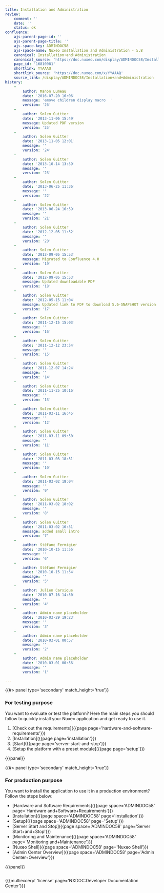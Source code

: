 ```yaml
---
title: Installation and Administration
review:
    comment: ''
    date: ''
    status: ok
confluence:
    ajs-parent-page-id: ''
    ajs-parent-page-title: ''
    ajs-space-key: ADMINDOC58
    ajs-space-name: Nuxeo Installation and Administration - 5.8
    canonical: Installation+and+Administration
    canonical_source: 'https://doc.nuxeo.com/display/ADMINDOC58/Installation+and+Administration'
    page_id: '16810081'
    shortlink: YYAAAQ
    shortlink_source: 'https://doc.nuxeo.com/x/YYAAAQ'
    source_link: /display/ADMINDOC58/Installation+and+Administration
history:
    -
        author: Manon Lumeau
        date: '2016-07-20 16:06'
        message: 'emove children display macro  '
        version: '26'
    -
        author: Solen Guitter
        date: '2013-11-06 15:49'
        message: Updated PDF version
        version: '25'
    -
        author: Solen Guitter
        date: '2013-11-05 12:01'
        message: ''
        version: '24'
    -
        author: Solen Guitter
        date: '2013-10-14 13:59'
        message: ''
        version: '23'
    -
        author: Solen Guitter
        date: '2013-06-25 11:36'
        message: ''
        version: '22'
    -
        author: Solen Guitter
        date: '2013-06-24 16:59'
        message: ''
        version: '21'
    -
        author: Solen Guitter
        date: '2012-12-05 11:52'
        message: ''
        version: '20'
    -
        author: Solen Guitter
        date: '2012-09-05 15:53'
        message: Migrated to Confluence 4.0
        version: '19'
    -
        author: Solen Guitter
        date: '2012-09-05 15:53'
        message: Updated downloadable PDF
        version: '18'
    -
        author: Solen Guitter
        date: '2012-05-15 11:04'
        message: Updated link to PDF to download 5.6-SNAPSHOT version
        version: '17'
    -
        author: Solen Guitter
        date: '2011-12-15 15:03'
        message: ''
        version: '16'
    -
        author: Solen Guitter
        date: '2011-12-12 23:54'
        message: ''
        version: '15'
    -
        author: Solen Guitter
        date: '2011-12-07 14:24'
        message: ''
        version: '14'
    -
        author: Solen Guitter
        date: '2011-11-25 10:16'
        message: ''
        version: '13'
    -
        author: Solen Guitter
        date: '2011-03-11 16:45'
        message: ''
        version: '12'
    -
        author: Solen Guitter
        date: '2011-03-11 09:50'
        message: ''
        version: '11'
    -
        author: Solen Guitter
        date: '2011-03-03 18:51'
        message: ''
        version: '10'
    -
        author: Solen Guitter
        date: '2011-03-02 18:04'
        message: ''
        version: '9'
    -
        author: Solen Guitter
        date: '2011-03-02 18:02'
        message: ''
        version: '8'
    -
        author: Solen Guitter
        date: '2011-03-02 16:51'
        message: added small intro
        version: '7'
    -
        author: Stéfane Fermigier
        date: '2010-10-15 11:56'
        message: ''
        version: '6'
    -
        author: Stéfane Fermigier
        date: '2010-10-15 11:54'
        message: ''
        version: '5'
    -
        author: Julien Carsique
        date: '2010-07-16 14:50'
        message: ''
        version: '4'
    -
        author: Admin name placeholder
        date: '2010-03-29 19:23'
        message: ''
        version: '3'
    -
        author: Admin name placeholder
        date: '2010-03-01 00:57'
        message: ''
        version: '2'
    -
        author: Admin name placeholder
        date: '2010-03-01 00:56'
        message: ''
        version: '1'

---
```


<div class="row" data-equalizer data-equalize-on="medium"><div class="column medium-6">{{#> panel type='secondary' match_height='true'}}

### For testing purpose

You want to evaluate or test the platform? Here the main steps you should follow to quickly install your Nuxeo application and get ready to use it.

1.  [Check out the requirements]({{page page='hardware-and-software-requirements'}})
2.  [Installation]({{page page='installation'}})
3.  [Start]({{page page='server-start-and-stop'}})
4.  [Setup the platform with a preset module]({{page page='setup'}})

{{/panel}}</div><div class="column medium-6">{{#> panel type='secondary' match_height='true'}}

### For production purpose

You want to install the application to use it in a production environment? Follow the steps below:

- [Hardware and Software Requirements]({{page space='ADMINDOC58' page='Hardware and+Software+Requirements'}})
- [Installation]({{page space='ADMINDOC58' page='Installation'}})
- [Setup]({{page space='ADMINDOC58' page='Setup'}})
- [Server Start and Stop]({{page space='ADMINDOC58' page='Server Start+and+Stop'}})
- [Monitoring and Maintenance]({{page space='ADMINDOC58' page='Monitoring and+Maintenance'}})
- [Nuxeo Shell]({{page space='ADMINDOC58' page='Nuxeo Shell'}})
- [Admin Center Overview]({{page space='ADMINDOC58' page='Admin Center+Overview'}})

{{/panel}}</div></div>

{{{multiexcerpt 'license' page='NXDOC:Developer Documentation Center'}}}
